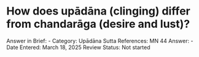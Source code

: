 # How does upādāna (clinging) differ from chandarāga (desire and lust)?

Answer in Brief: -
 Category: Upādāna
Sutta References: MN 44
Answer: -
Date Entered: March 18, 2025
Review Status: Not started
